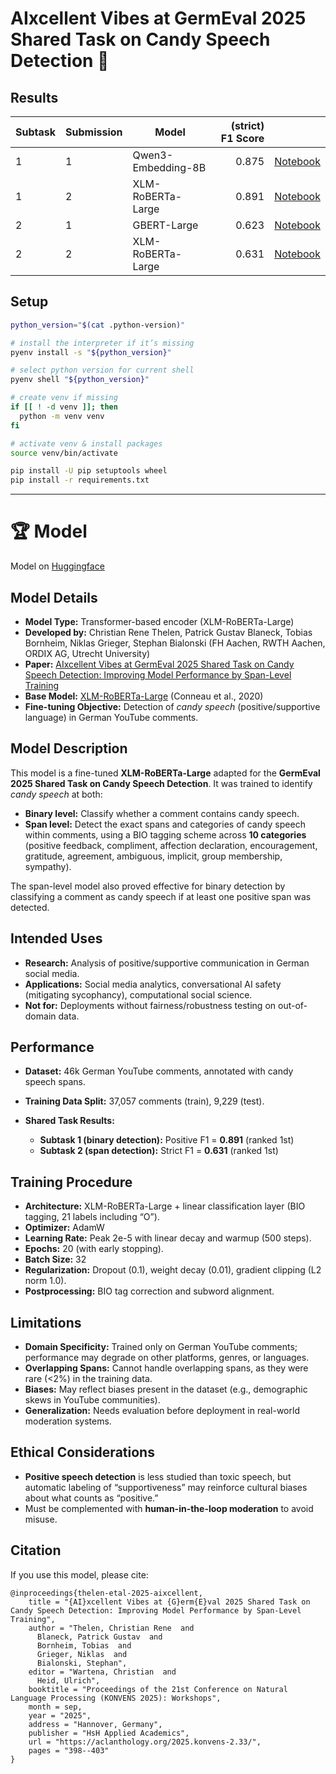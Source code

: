 # AIxcellent Vibes at GermEval 2025 Shared Task on Candy Speech Detection 🍭

## Results
| Subtask | Submission | Model              | (strict) F1 Score | |
|---------|------------|--------------------|------------------:|-|
|       1 |          1 | Qwen3-Embedding-8B |             0.875 | [Notebook](https://github.com/dslaborg/germeval2025/blob/main/subtask_1/submission_subtask1.ipynb) |
|       1 |          2 | XLM-RoBERTa-Large  |             0.891 | [Notebook](https://github.com/dslaborg/germeval2025/blob/main/subtask_1/submission_subtask1-2.ipynb) |
|       2 |          1 | GBERT-Large        |             0.623 | [Notebook](https://github.com/dslaborg/germeval2025/blob/main/subtask_2/submission_subtask2.ipynb) |
|       2 |          2 | XLM-RoBERTa-Large  |             0.631 | [Notebook](https://github.com/dslaborg/germeval2025/blob/main/subtask_2/submission_subtask2-2.ipynb) |


## Setup 

```bash
python_version="$(cat .python-version)"

# install the interpreter if it’s missing
pyenv install -s "${python_version}"

# select python version for current shell
pyenv shell "${python_version}"

# create venv if missing
if [[ ! -d venv ]]; then
  python -m venv venv
fi

# activate venv & install packages
source venv/bin/activate

pip install -U pip setuptools wheel
pip install -r requirements.txt
``` 



---


# :trophy: Model

Model on [Huggingface](https://huggingface.co/cortex359/germeval2025)

## Model Details

- **Model Type:** Transformer-based encoder (XLM-RoBERTa-Large)
- **Developed by:** Christian Rene Thelen, Patrick Gustav Blaneck, Tobias Bornheim, Niklas Grieger, Stephan Bialonski (FH Aachen, RWTH Aachen, ORDIX AG, Utrecht University)
- **Paper:** [AIxcellent Vibes at GermEval 2025 Shared Task on Candy Speech Detection: Improving Model Performance by Span-Level Training](https://arxiv.org/abs/2509.07459v2)
- **Base Model:** [XLM-RoBERTa-Large](https://huggingface.co/FacebookAI/xlm-roberta-large) (Conneau et al., 2020)
- **Fine-tuning Objective:** Detection of *candy speech* (positive/supportive language) in German YouTube comments.

## Model Description

This model is a fine-tuned **XLM-RoBERTa-Large** adapted for the **GermEval 2025 Shared Task on Candy Speech Detection**.
It was trained to identify *candy speech* at both:

- **Binary level:** Classify whether a comment contains candy speech.
- **Span level:** Detect the exact spans and categories of candy speech within comments, using a BIO tagging scheme across **10 categories** (positive feedback, compliment, affection declaration, encouragement, gratitude, agreement, ambiguous, implicit, group membership, sympathy).

The span-level model also proved effective for binary detection by classifying a comment as candy speech if at least one positive span was detected.

## Intended Uses

- **Research:** Analysis of positive/supportive communication in German social media.
- **Applications:** Social media analytics, conversational AI safety (mitigating sycophancy), computational social science.
- **Not for:** Deployments without fairness/robustness testing on out-of-domain data.

## Performance

- **Dataset:** 46k German YouTube comments, annotated with candy speech spans.
- **Training Data Split:** 37,057 comments (train), 9,229 (test).
- **Shared Task Results:**

  - **Subtask 1 (binary detection):** Positive F1 = **0.891** (ranked 1st)
  - **Subtask 2 (span detection):** Strict F1 = **0.631** (ranked 1st)

## Training Procedure

- **Architecture:** XLM-RoBERTa-Large + linear classification layer (BIO tagging, 21 labels including “O”).
- **Optimizer:** AdamW
- **Learning Rate:** Peak 2e-5 with linear decay and warmup (500 steps).
- **Epochs:** 20 (with early stopping).
- **Batch Size:** 32
- **Regularization:** Dropout (0.1), weight decay (0.01), gradient clipping (L2 norm 1.0).
- **Postprocessing:** BIO tag correction and subword alignment.

## Limitations

- **Domain Specificity:** Trained only on German YouTube comments; performance may degrade on other platforms, genres, or languages.
- **Overlapping Spans:** Cannot handle overlapping spans, as they were rare (<2%) in the training data.
- **Biases:** May reflect biases present in the dataset (e.g., demographic skews in YouTube communities).
- **Generalization:** Needs evaluation before deployment in real-world moderation systems.

## Ethical Considerations

- **Positive speech detection** is less studied than toxic speech, but automatic labeling of “supportiveness” may reinforce cultural biases about what counts as “positive.”
- Must be complemented with **human-in-the-loop moderation** to avoid misuse.

## Citation

If you use this model, please cite:

```
@inproceedings{thelen-etal-2025-aixcellent,
    title = "{AI}xcellent Vibes at {G}erm{E}val 2025 Shared Task on Candy Speech Detection: Improving Model Performance by Span-Level Training",
    author = "Thelen, Christian Rene  and
      Blaneck, Patrick Gustav  and
      Bornheim, Tobias  and
      Grieger, Niklas  and
      Bialonski, Stephan",
    editor = "Wartena, Christian  and
      Heid, Ulrich",
    booktitle = "Proceedings of the 21st Conference on Natural Language Processing (KONVENS 2025): Workshops",
    month = sep,
    year = "2025",
    address = "Hannover, Germany",
    publisher = "HsH Applied Academics",
    url = "https://aclanthology.org/2025.konvens-2.33/",
    pages = "398--403"
}
```